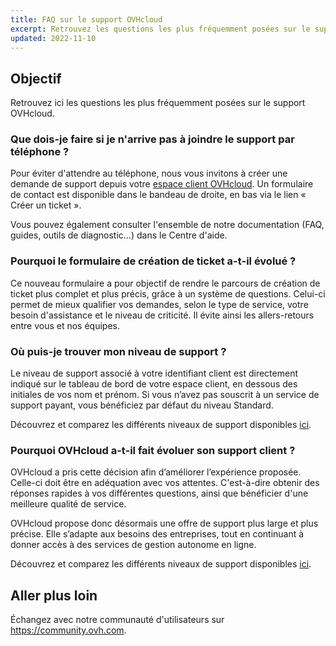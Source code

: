 ```yaml
---
title: FAQ sur le support OVHcloud
excerpt: Retrouvez les questions les plus fréquemment posées sur le support OVHcloud
updated: 2022-11-10
---
```


## Objectif

Retrouvez ici les questions les plus fréquemment posées sur le support OVHcloud.

### Que dois-je faire si je n'arrive pas à joindre le support par téléphone ?

Pour éviter d'attendre au téléphone, nous vous invitons à créer une demande de support depuis votre [espace client OVHcloud](https://ca.ovh.com/auth/?action=gotomanager&from=https://www.ovh.com/ca/fr/&ovhSubsidiary=qc). Un formulaire de contact est disponible dans le bandeau de droite, en bas via le lien « Créer un ticket ».

Vous pouvez également consulter l'ensemble de notre documentation (FAQ, guides, outils de diagnostic…) dans le Centre d'aide.

### Pourquoi le formulaire de création de ticket a-t-il évolué ?

Ce nouveau formulaire a pour objectif de rendre le parcours de création de ticket plus complet et plus précis, grâce à un système de questions. Celui-ci permet de mieux qualifier vos demandes, selon le type de service, votre besoin d'assistance et le niveau de criticité. Il évite ainsi les allers-retours entre vous et nos équipes.

### Où puis-je trouver mon niveau de support ?

Le niveau de support associé à votre identifiant client est directement indiqué sur le tableau de bord de votre espace client, en dessous des initiales de vos nom et prénom. Si vous n’avez pas souscrit à un service de support payant, vous bénéficiez par défaut du niveau Standard.

Découvrez et comparez les différents niveaux de support disponibles [ici](https://www.ovhcloud.com/fr-ca/support-levels/).

### Pourquoi OVHcloud a-t-il fait évoluer son support client ?

OVHcloud a pris cette décision afin d’améliorer l’expérience proposée. Celle-ci doit être en adéquation avec vos attentes. C'est-à-dire obtenir des réponses rapides à vos différentes questions, ainsi que bénéficier d'une meilleure qualité de service.

OVHcloud propose donc désormais une offre de support plus large et plus précise. Elle s’adapte aux besoins des entreprises, tout en continuant à donner accès à des services de gestion autonome en ligne.

Découvrez et comparez les différents niveaux de support disponibles [ici](https://www.ovhcloud.com/fr-ca/support-levels/).

## Aller plus loin

Échangez avec notre communauté d'utilisateurs sur <https://community.ovh.com>.
